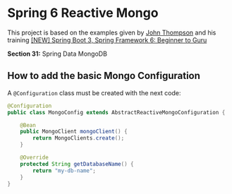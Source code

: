 # Spring 6 Reactive Mongo

This project is based on the examples given by [John Thompson](https://github.com/springframeworkguru) and his training [[NEW] Spring Boot 3, Spring Framework 6: Beginner to Guru](https://www.udemy.com/course/spring-framework-6-beginner-to-guru)

**Section 31:** Spring Data MongoDB

## How to add the basic Mongo Configuration

A `@Configuration` class must be created with the next code:

```java
@Configuration
public class MongoConfig extends AbstractReactiveMongoConfiguration {

    @Bean
    public MongoClient mongoClient() {
        return MongoClients.create();
    }

    @Override
    protected String getDatabaseName() {
        return "my-db-name";
    }
}
```